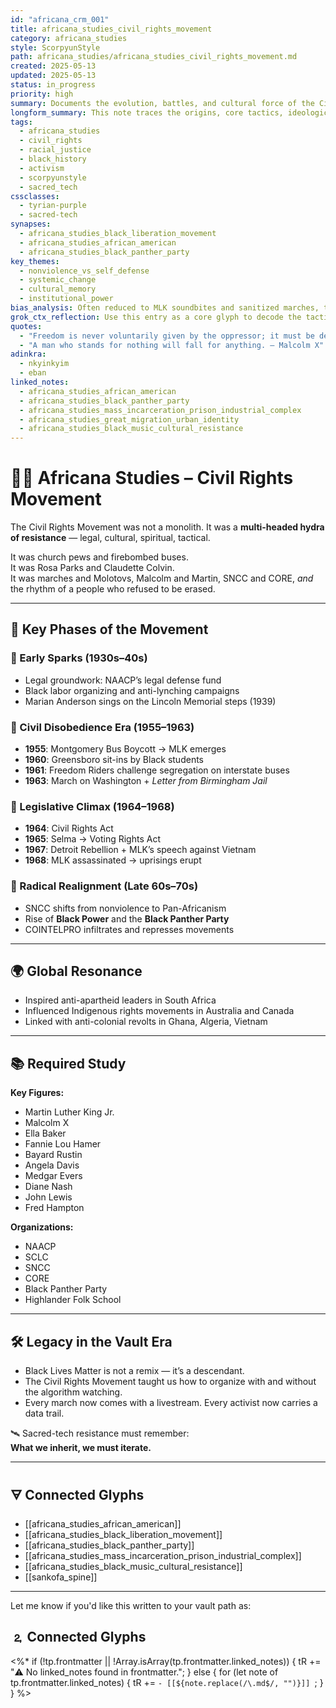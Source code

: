 ```yaml
---
id: "africana_crm_001"
title: africana_studies_civil_rights_movement
category: africana_studies
style: ScorpyunStyle
path: africana_studies/africana_studies_civil_rights_movement.md
created: 2025-05-13
updated: 2025-05-13
status: in_progress
priority: high
summary: Documents the evolution, battles, and cultural force of the Civil Rights Movement as a cornerstone of African American resistance and U.S. transformation.
longform_summary: This note traces the origins, core tactics, ideological diversity, and global resonance of the Civil Rights Movement. It weaves major events and figures into a timeline of disruption and redefinition, linking the movement to ongoing freedom struggles, Afro-diasporic solidarity, and digital-age resistance.
tags:
  - africana_studies
  - civil_rights
  - racial_justice
  - black_history
  - activism
  - scorpyunstyle
  - sacred_tech
cssclasses:
  - tyrian-purple
  - sacred-tech
synapses:
  - africana_studies_black_liberation_movement
  - africana_studies_african_american
  - africana_studies_black_panther_party
key_themes:
  - nonviolence_vs_self_defense
  - systemic_change
  - cultural_memory
  - institutional_power
bias_analysis: Often reduced to MLK soundbites and sanitized marches, this note re-centers radical organizers, Black women’s leadership, and global anti-colonial ties suppressed in mainstream retellings.
grok_ctx_reflection: Use this entry as a core glyph to decode the tactical lineage of Black freedom struggles and trace how protest movements evolve under pressure — from Montgomery to Ferguson to digital revolt.
quotes:
  - "Freedom is never voluntarily given by the oppressor; it must be demanded by the oppressed. — MLK"
  - "A man who stands for nothing will fall for anything. — Malcolm X"
adinkra:
  - nkyinkyim
  - eban
linked_notes:
  - africana_studies_african_american
  - africana_studies_black_panther_party
  - africana_studies_mass_incarceration_prison_industrial_complex
  - africana_studies_great_migration_urban_identity
  - africana_studies_black_music_cultural_resistance
---
```


# ✊🏾 Africana Studies – Civil Rights Movement

The Civil Rights Movement was not a monolith. It was a **multi-headed hydra of resistance** — legal, cultural, spiritual, tactical.

It was church pews and firebombed buses.  
It was Rosa Parks and Claudette Colvin.  
It was marches and Molotovs, Malcolm and Martin, SNCC and CORE, *and* the rhythm of a people who refused to be erased.

---

## 🧠 Key Phases of the Movement

### 🔹 Early Sparks (1930s–40s)
- Legal groundwork: NAACP’s legal defense fund  
- Black labor organizing and anti-lynching campaigns  
- Marian Anderson sings on the Lincoln Memorial steps (1939)

### 🔹 Civil Disobedience Era (1955–1963)
- **1955**: Montgomery Bus Boycott → MLK emerges  
- **1960**: Greensboro sit-ins by Black students  
- **1961**: Freedom Riders challenge segregation on interstate buses  
- **1963**: March on Washington + *Letter from Birmingham Jail*

### 🔹 Legislative Climax (1964–1968)
- **1964**: Civil Rights Act  
- **1965**: Selma → Voting Rights Act  
- **1967**: Detroit Rebellion + MLK’s speech against Vietnam  
- **1968**: MLK assassinated → uprisings erupt

### 🔹 Radical Realignment (Late 60s–70s)
- SNCC shifts from nonviolence to Pan-Africanism  
- Rise of **Black Power** and the **Black Panther Party**  
- COINTELPRO infiltrates and represses movements

---

## 🌍 Global Resonance

- Inspired anti-apartheid leaders in South Africa  
- Influenced Indigenous rights movements in Australia and Canada  
- Linked with anti-colonial revolts in Ghana, Algeria, Vietnam

---

## 📚 Required Study

**Key Figures:**  
- Martin Luther King Jr.  
- Malcolm X  
- Ella Baker  
- Fannie Lou Hamer  
- Bayard Rustin  
- Angela Davis  
- Medgar Evers  
- Diane Nash  
- John Lewis  
- Fred Hampton

**Organizations:**  
- NAACP  
- SCLC  
- SNCC  
- CORE  
- Black Panther Party  
- Highlander Folk School

---

## 🛠️ Legacy in the Vault Era

- Black Lives Matter is not a remix — it’s a descendant.  
- The Civil Rights Movement taught us how to organize with and without the algorithm watching.  
- Every march now comes with a livestream. Every activist now carries a data trail.  

🛰️ Sacred-tech resistance must remember:  
**What we inherit, we must iterate.**

---

## 🜃 Connected Glyphs

- [[africana_studies_african_american]]  
- [[africana_studies_black_liberation_movement]]  
- [[africana_studies_black_panther_party]]  
- [[africana_studies_mass_incarceration_prison_industrial_complex]]  
- [[africana_studies_black_music_cultural_resistance]]  
- [[sankofa_spine]]

---

Let me know if you'd like this written to your vault path as:
## 🄃 Connected Glyphs

<%*
if (!tp.frontmatter || !Array.isArray(tp.frontmatter.linked_notes)) {
  tR += "⚠️ No linked_notes found in frontmatter.";
} else {
  for (let note of tp.frontmatter.linked_notes) {
    tR += `- [[${note.replace(/\.md$/, "")}]]
`;
  }
}
%>
